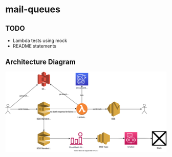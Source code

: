 # mail-queues

## TODO

- Lambda tests using mock
- README statements

## Architecture Diagram

![](./mail-queues.drawio.svg)
